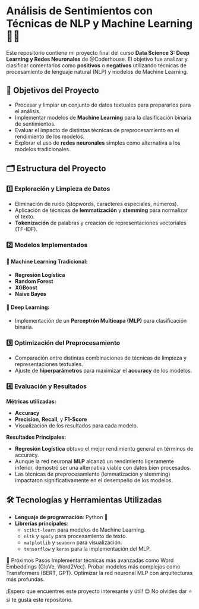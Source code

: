 # Análisis de Sentimientos con Técnicas de NLP y Machine Learning 🧠💬

Este repositorio contiene mi proyecto final del curso **Data Science 3: Deep Learning y Redes Neuronales** de @Coderhouse. El objetivo fue analizar y clasificar comentarios como **positivos** o **negativos** utilizando técnicas de procesamiento de lenguaje natural (NLP) y modelos de Machine Learning.

## 🎯 Objetivos del Proyecto

- Procesar y limpiar un conjunto de datos textuales para prepararlos para el análisis.
- Implementar modelos de **Machine Learning** para la clasificación binaria de sentimientos.
- Evaluar el impacto de distintas técnicas de preprocesamiento en el rendimiento de los modelos.
- Explorar el uso de **redes neuronales** simples como alternativa a los modelos tradicionales.

## 🗂 Estructura del Proyecto

### 1️⃣ **Exploración y Limpieza de Datos**  
- Eliminación de ruido (stopwords, caracteres especiales, números).  
- Aplicación de técnicas de **lemmatización** y **stemming** para normalizar el texto.  
- **Tokenización** de palabras y creación de representaciones vectoriales (TF-IDF).

### 2️⃣ **Modelos Implementados**

#### 🔹 **Machine Learning Tradicional:**
- **Regresión Logística**  
- **Random Forest**  
- **XGBoost**  
- **Naive Bayes**

#### 🔹 **Deep Learning:**
- Implementación de un **Perceptrón Multicapa (MLP)** para clasificación binaria.

### 3️⃣ **Optimización del Preprocesamiento**
- Comparación entre distintas combinaciones de técnicas de limpieza y representaciones textuales.
- Ajuste de **hiperparámetros** para maximizar el **accuracy** de los modelos.

### 4️⃣ **Evaluación y Resultados**

**Métricas utilizadas:**
- **Accuracy**  
- **Precision**, **Recall**, y **F1-Score**  
- Visualización de los resultados para cada modelo.

**Resultados Principales:**
- **Regresión Logística** obtuvo el mejor rendimiento general en términos de accuracy.
- Aunque la red neuronal **MLP** alcanzó un rendimiento ligeramente inferior, demostró ser una alternativa viable con datos bien procesados.
- Las técnicas de preprocesamiento (lemmatización y stemming) impactaron significativamente en el desempeño de los modelos.

## 🛠 Tecnologías y Herramientas Utilizadas

- **Lenguaje de programación**: Python 🐍
- **Librerías principales**:
  - `scikit-learn` para modelos de Machine Learning.
  - `nltk` y `spaCy` para procesamiento de texto.
  - `matplotlib` y `seaborn` para visualización.
  - `tensorflow` y `keras` para la implementación del MLP.

🔮 Próximos Pasos
Implementar técnicas más avanzadas como Word Embeddings (GloVe, Word2Vec).
Probar modelos más complejos como Transformers (BERT, GPT).
Optimizar la red neuronal MLP con arquitecturas más profundas.


¡Espero que encuentres este proyecto interesante y útil! 😊
No olvides dar ⭐ si te gusta este repositorio.
